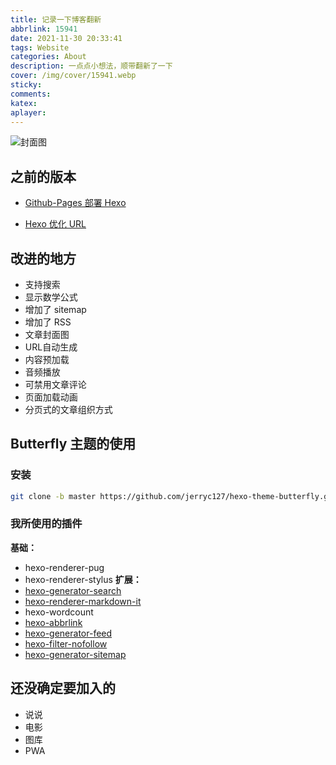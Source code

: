 ```yaml
---
title: 记录一下博客翻新
abbrlink: 15941
date: 2021-11-30 20:33:41
tags: Website
categories: About
description: 一点点小想法，顺带翻新了一下
cover: /img/cover/15941.webp
sticky:
comments:
katex:
aplayer:
---
```

![封面图](/img/cover/15941.webp)

## 之前的版本

- [Github-Pages 部署 Hexo](https://blog.blankcoder.com/posts/5ffdd8dd.html)

- [Hexo 优化 URL](https://blog.blankcoder.com/posts/3223b82e.html)

## 改进的地方

- 支持搜索
- 显示数学公式
- 增加了 sitemap
- 增加了 RSS
- 文章封面图
- URL自动生成
- 内容预加载
- 音频播放
- 可禁用文章评论
- 页面加载动画
- 分页式的文章组织方式

## Butterfly 主题的使用
### 安装
```bash
git clone -b master https://github.com/jerryc127/hexo-theme-butterfly.git themes/butterfly
```
### 我所使用的插件
**基础：**
- hexo-renderer-pug
- hexo-renderer-stylus
**扩展：**
- [hexo-generator-search](https://github.com/wzpan/hexo-generator-search)
- [hexo-renderer-markdown-it](https://github.com/hexojs/hexo-renderer-markdown-it)
- hexo-wordcount
- [hexo-abbrlink](https://github.com/rozbo/hexo-abbrlink)
- [hexo-generator-feed](https://github.com/hexojs/hexo-generator-feed)
- [hexo-filter-nofollow](https://github.com/hexojs/hexo-filter-nofollow)
- [hexo-generator-sitemap](https://github.com/hexojs/hexo-generator-sitemap)

## 还没确定要加入的
- 说说
- 电影
- 图库
- PWA